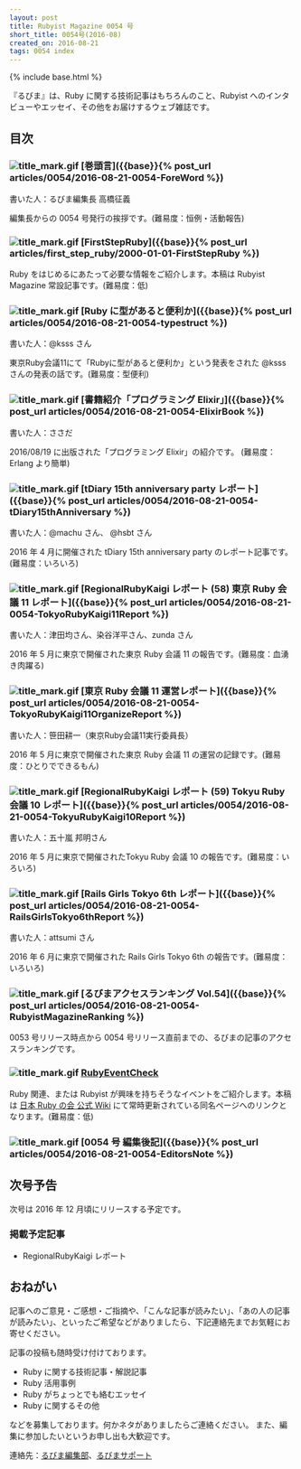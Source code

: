 ```yaml
---
layout: post
title: Rubyist Magazine 0054 号
short_title: 0054号(2016-08)
created_on: 2016-08-21
tags: 0054 index
---
```

{% include base.html %}


『るびま』は、Ruby に関する技術記事はもちろんのこと、Rubyist へのインタビューやエッセイ、その他をお届けするウェブ雑誌です。

## 目次

### ![title_mark.gif]({{base}}{{site.baseurl}}/images/title_mark.gif) [巻頭言]({{base}}{% post_url articles/0054/2016-08-21-0054-ForeWord %})

書いた人：るびま編集長 高橋征義

編集長からの 0054 号発行の挨拶です。(難易度：恒例・活動報告)

### ![title_mark.gif]({{base}}{{site.baseurl}}/images/title_mark.gif) [FirstStepRuby]({{base}}{% post_url articles/first_step_ruby/2000-01-01-FirstStepRuby %})

Ruby をはじめるにあたって必要な情報をご紹介します。本稿は Rubyist Magazine 常設記事です。(難易度：低)

### ![title_mark.gif]({{base}}{{site.baseurl}}/images/title_mark.gif) [Ruby に型があると便利か]({{base}}{% post_url articles/0054/2016-08-21-0054-typestruct %})

書いた人：@ksss さん

東京Ruby会議11にて「Rubyに型があると便利か」という発表をされた @ksss さんの発表の話です。(難易度：型便利)

### ![title_mark.gif]({{base}}{{site.baseurl}}/images/title_mark.gif) [書籍紹介「プログラミング Elixir」]({{base}}{% post_url articles/0054/2016-08-21-0054-ElixirBook %})

書いた人：ささだ

2016/08/19 に出版された「プログラミング Elixir」の紹介です。
(難易度：Erlang より簡単)

### ![title_mark.gif]({{base}}{{site.baseurl}}/images/title_mark.gif) [tDiary 15th anniversary party レポート]({{base}}{% post_url articles/0054/2016-08-21-0054-tDiary15thAnniversary %})

書いた人：@machu さん、 @hsbt さん

2016 年 4 月に開催された tDiary 15th anniversary party のレポート記事です。(難易度：いろいろ)

### ![title_mark.gif]({{base}}{{site.baseurl}}/images/title_mark.gif) [RegionalRubyKaigi レポート (58) 東京 Ruby 会議 11 レポート]({{base}}{% post_url articles/0054/2016-08-21-0054-TokyoRubyKaigi11Report %})

書いた人：津田均さん、染谷洋平さん、zunda さん

2016 年 5 月に東京で開催された東京 Ruby 会議 11 の報告です。(難易度：血湧き肉躍る)

### ![title_mark.gif]({{base}}{{site.baseurl}}/images/title_mark.gif) [東京 Ruby 会議 11 運営レポート]({{base}}{% post_url articles/0054/2016-08-21-0054-TokyoRubyKaigi11OrganizeReport %})

書いた人：笹田耕一（東京Ruby会議11実行委員長）

2016 年 5 月に東京で開催された東京 Ruby 会議 11 の運営の記録です。(難易度：ひとりでできるもん)

### ![title_mark.gif]({{base}}{{site.baseurl}}/images/title_mark.gif) [RegionalRubyKaigi レポート (59) Tokyu Ruby 会議 10 レポート]({{base}}{% post_url articles/0054/2016-08-21-0054-TokyuRubyKaigi10Report %})

書いた人：五十嵐 邦明さん

2016 年 5 月に東京で開催されたTokyu Ruby 会議 10 の報告です。(難易度：いろいろ)

### ![title_mark.gif]({{base}}{{site.baseurl}}/images/title_mark.gif) [Rails Girls Tokyo 6th レポート]({{base}}{% post_url articles/0054/2016-08-21-0054-RailsGirlsTokyo6thReport %})

書いた人：attsumi さん

2016 年 6 月に東京で開催された Rails Girls Tokyo 6th の報告です。(難易度：いろいろ)

### ![title_mark.gif]({{base}}{{site.baseurl}}/images/title_mark.gif) [るびまアクセスランキング Vol.54]({{base}}{% post_url articles/0054/2016-08-21-0054-RubyistMagazineRanking %})

0053 号リリース時点から 0054 号リリース直前までの、るびまの記事のアクセスランキングです。

### ![title_mark.gif]({{base}}{{site.baseurl}}/images/title_mark.gif) [RubyEventCheck](https://cosen.se/ruby-no-kai/RubyEventCheck)

Ruby 関連、または Rubyist が興味を持ちそうなイベントをご紹介します。本稿は [日本 Ruby の会 公式 Wiki](https://cosen.se/ruby-no-kai/) にて常時更新されている同名ページへのリンクとなります。(難易度：低)

### ![title_mark.gif]({{base}}{{site.baseurl}}/images/title_mark.gif) [0054 号 編集後記]({{base}}{% post_url articles/0054/2016-08-21-0054-EditorsNote %})

## 次号予告

次号は 2016 年 12 月頃にリリースする予定です。

### 掲載予定記事

* RegionalRubyKaigi レポート


## おねがい

記事へのご意見・ご感想・ご指摘や、「こんな記事が読みたい」、「あの人の記事が読みたい」、といったご希望などがありましたら、下記連絡先までお気軽にお寄せください。

記事の投稿も随時受け付けております。

* Ruby に関する技術記事・解説記事
* Ruby 活用事例
* Ruby がちょっとでも絡むエッセイ
* Ruby に関するその他


などを募集しております。何かネタがありましたらご連絡ください。
また、編集に参加したいというお申し出も大歓迎です。

連絡先：[るびま編集部](mailto:magazine@ruby-no-kai.org)、[るびまサポート](https://github.com/rubima/magazine.rubyist.net/discussions)
